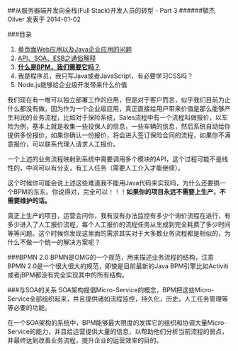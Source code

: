 ##从服务器端开发向全栈(Full Stack)开发人员的转型 - Part 3
######毓杰Oliver 发表于 2014-01-02

###目录

1. [单页面Web应用以及Java企业应用的问题](http://blog.oliverzy.gitpress.org/~posts/2013-12-31-summary.md)
2. [API、SOA、ESB之通俗解释](http://blog.oliverzy.gitpress.org/~posts/2014-01-01-summary2.md)
3. **[什么是BPM，我们需要它吗？](http://blog.oliverzy.gitpress.org/~posts/2014-01-02-summary3.md)**
4. 我是程序员，我只写Java或者JavaScript，有必要学习CSS吗？
5. Node.js能够给企业级开发带来什么价值

我们现在有一堆可以独立部署工作的应用，但是对于客户而言，似乎我们目前为止什么都没有做，因为作为一个企业级应用，真正直接给用户带来价值是那么能够产生利润的业务流程，比如对于保险系统，Sales流程中有一个流程叫做报价，以车险为例，基本上就是收集一些投保人的信息，一些车辆的信息，然后系统自动给你提供多份报价，如果你确认一份报价，将会进入签订保险合同的流程，如果你不满意报价，可以联系代理人请求人工报价。

一个上述的业务流程映射到系统中需要调用多个模块的API，这个过程可能不是线性的，中间可以有分支，有工人任务（需要人工介入才能继续）。

<!--more-->

这个时候你可能会说上述这些难道我不能用Java代码来实现吗，为什么还要搞一个BPM的东东。你说得对，完全可以！！！**如果你的项目永远不需要上生产，不需要维护的话。**

真正上生产的项目，运营会问你，我有没有办法监控有多少个询价流程在进行，有多少进入了人工报价流程，每个人工报价的流程任务从生成到完全耗费了多少时间等等问题。这个时候你发现这里面的需求其实对于大多数业务流程都是相似的，为什么不做一个统一的解决方案呢？

###BPMN 2.0
BPMN是OMG的一个规范，用来描述业务流程的结构，注意BPMN 2.0是一个很大很大的规范，即使是目前最新的Java BPM引擎比如Activiti或者jBPM都没有完全实现其中的所有结构。

###与SOA的关系
SOA架构提倡Micro-Service的概念，BPM把这些Micro-Service全部组织起来，并且提供诸如流程监控，持久化，历史，人工任务管理等等必要的功能。

在一个SOA架构的系统中，BPM能够最大限度的发挥它的组织和协调大量Micro-Service的能力，并且给运营提供大量的信息，以帮助他们分析当前流程的弱点，并最终达到改善业务流程，提升企业的运营效率的目的。